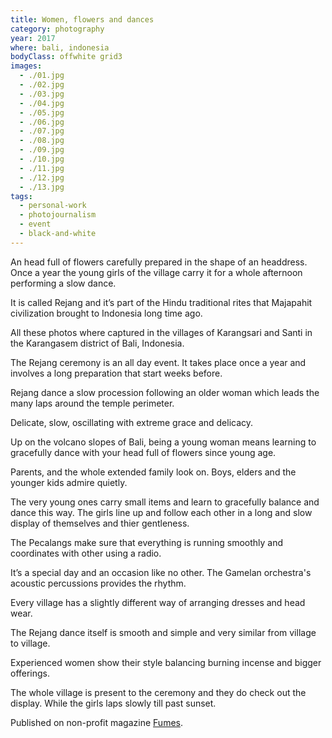 ```yaml
---
title: Women, flowers and dances
category: photography
year: 2017
where: bali, indonesia
bodyClass: offwhite grid3
images:
  - ./01.jpg
  - ./02.jpg
  - ./03.jpg
  - ./04.jpg
  - ./05.jpg
  - ./06.jpg
  - ./07.jpg
  - ./08.jpg
  - ./09.jpg
  - ./10.jpg
  - ./11.jpg
  - ./12.jpg
  - ./13.jpg
tags:
  - personal-work
  - photojournalism
  - event
  - black-and-white
---
```


An head full of flowers carefully prepared in the shape of an headdress. Once a year the young girls of the village carry it for a whole afternoon performing a slow dance.

It is called Rejang and it’s part of the Hindu traditional rites that Majapahit civilization brought to Indonesia long time ago.

All these photos where captured in the villages of Karangsari and Santi in the Karangasem district of Bali, Indonesia.

The Rejang ceremony is an all day event. It takes place once a year and involves a long preparation that start weeks before.

Rejang dance a slow procession following an older woman which leads the many laps around the temple perimeter.

Delicate, slow, oscillating with extreme grace and delicacy.

Up on the volcano slopes of Bali, being a young woman means learning to gracefully dance with your head full of flowers since young age.

Parents, and the whole extended family look on. Boys, elders and the younger kids admire quietly.

The very young ones carry small items and learn to gracefully balance and dance this way. The girls line up and follow each other in a long and slow display of themselves and thier gentleness.

The Pecalangs make sure that everything is running smoothly and coordinates with other using a radio.

It’s a special day and an occasion like no other. The Gamelan orchestra's acoustic percussions provides the rhythm.

Every village has a slightly different way of arranging dresses and head wear.

The Rejang dance itself is smooth and simple and very similar from village to village.

Experienced women show their style balancing burning incense and bigger offerings.

The whole village is present to the ceremony and they do check out the display. While the girls laps slowly till past sunset.

Published on non-profit magazine [Fumes](https://fumes.junglestar.org/photo-journalism/women-flowers-and-dances/).

